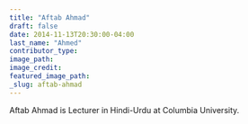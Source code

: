 ```yaml
---
title: "Aftab Ahmad"
draft: false
date: 2014-11-13T20:30:00-04:00
last_name: "Ahmed"
contributor_type:
image_path:
image_credit:
featured_image_path:
_slug: aftab-ahmad
---
```


Aftab Ahmad is Lecturer in Hindi-Urdu at Columbia University.

